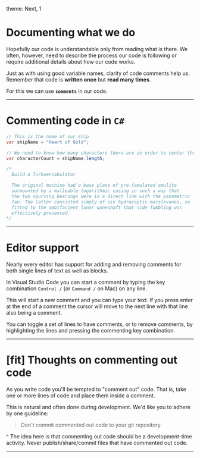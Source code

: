 theme: Next, 1

# Documenting what we do

Hopefully our code is understandable only from reading what is there. We often, however, need to describe the process our code is following or require additional details about how our code works.

Just as with using good variable names, clarity of code comments help us. Remember that code is **written once** but **read many times**.

For this we can use **`comments`** in our code.

---

# Commenting code in `C#`

```C#
// This is the name of our ship
var shipName = "Heart of Gold";

// We need to know how many characters there are in order to center the text on the screen.
var characterCount = shipName.length;

/*
  Build a Turboencabulator

  The original machine had a base plate of pre-famulated amulite
  surmounted by a malleable logarithmic casing in such a way that
  the two spurving bearings were in a direct line with the panametric
  fan. The latter consisted simply of six hydrocoptic marzlevanes, so
  fitted to the ambifacient lunar waneshaft that side fumbling was
  effectively prevented.
*/
```

---

# Editor support

Nearly every editor has support for adding and removing comments for both single lines of text as well as blocks.

In Visual Studio Code you can start a comment by typing the key combination `Control /` (or `Command /` on Mac) on any line.

This will start a new comment and you can type your text. If you press enter at the end of a comment the cursor will move to the next line with that line also being a comment.

You can toggle a set of lines to have comments, or to remove comments, by highlighting the lines and pressing the commenting key combination.

---

# [fit] Thoughts on commenting out code

As you write code you'll be tempted to "comment out" code. That is, take one or more lines of code and place them inside a comment.

This is natural and often done during development. We'd like you to adhere by one guideline:

> Don't commit commented out code to your git repository

^ The idea here is that commenting out code should be a development-time activity. Never publish/share/commit files that have commented out code.

---
